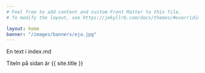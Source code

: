 ```yaml
---
# Feel free to add content and custom Front Matter to this file.
# To modify the layout, see https://jekyllrb.com/docs/themes/#overriding-theme-defaults

layout: home
banner: "/images/banners/eja.jpg"
---
```


En text i index.md

Titeln på sidan är {{ site.title }}